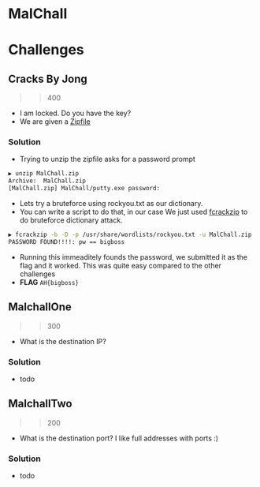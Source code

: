 # MalChall

# Challenges

## Cracks By Jong
>> 400
- I am locked. Do you have the key?
- We are given a [Zipfile](./MalChall.zip)

### Solution 
- Trying to unzip the zipfile asks for a password prompt
```bash
▶ unzip MalChall.zip 
Archive:  MalChall.zip
[MalChall.zip] MalChall/putty.exe password: 
```
- Lets try a bruteforce using rockyou.txt as our dictionary.
- You can write a script to do that, in our case We just used [fcrackzip]() to do bruteforce dictionary attack.
```bash
▶ fcrackzip -b -D -p /usr/share/wordlists/rockyou.txt -u MalChall.zip 
PASSWORD FOUND!!!!: pw == bigboss
```
- Running this immeaditely founds the password, we submitted it as the flag and it worked. This was quite easy compared to the other challenges
- **FLAG** `AH{bigboss}`

## MalchallOne
>> 300
- What is the destination IP?

### Solution
- todo

## MalchallTwo
>> 200
- What is the destination port? I like full addresses with ports :)

### Solution
- todo